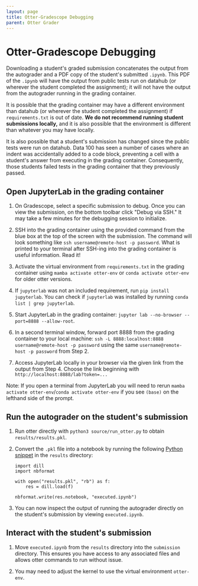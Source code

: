 ```yaml
---
layout: page
title: Otter-Gradescope Debugging
parent: Otter Grader
---
```


# Otter-Gradescope Debugging

Downloading a student's graded submission concatenates the output from the autograder and a PDF copy of the student's submitted `.ipynb`. This PDF of the `.ipynb` will have the output from public tests run on datahub (or wherever the student completed the assignment); it will not have the output from the autograder running in the grading container.

It is possible that the grading container may have a different environment than datahub (or wherever the student completed the assignment) if `requirements.txt` is out of date. **We do not recommend running student submissions locally,** and it is also possible that the environment is different than whatever you may have locally.

It is also possible that a student's submission has changed since the public tests were run on datahub. Data 100 has seen a number of cases where an indent was accidentally added to a code block, preventing a cell with a student's answer from executing in the grading container. Consequently, those students failed tests in the grading container that they previously passed.

## Open JupyterLab in the grading container

1. On Gradescope, select a specific submission to debug. Once you can view the submission, on the bottom toolbar click "Debug via SSH." It may take a few minutes for the debugging session to initialize.

2. SSH into the grading container using the provided command from the blue box at the top of the screen with the submission. The command will look something like `ssh username@remote-host -p password`. What is printed to your terminal after SSH-ing into the grading container is useful information. Read it!

3. Activate the virtual environment from `requirements.txt` in the grading container using `mamba activate otter-env` or `conda activate otter-env` for older otter versions. 

4. If `jupyterlab` was not an included requirement, run `pip install jupyterlab`. You can check if `jupyterlab` was installed by running `conda list | grep jupyterlab`.

5. Start JupyterLab in the grading container: `jupyter lab --no-browser --port=8888 --allow-root`.

6. In a second terminal window, forward port 8888 from the grading container to your local machine: `ssh -L 8888:localhost:8888 username@remote-host -p password` using the same `username@remote-host -p password` from Step 2.

7. Access JupyterLab locally in your browser via the given link from the output from Step 4. Choose the link beginning with `http://localhost:8888/lab?token=...`

Note: If you open a terminal from JupyterLab you will need to rerun `mamba activate otter-env`/`conda activate otter-env` if you see `(base)` on the lefthand side of the prompt.

## Run the autograder on the student's submission

1. Run otter directly with `python3 source/run_otter.py` to obtain `results/results.pkl`.

2. Convert the `.pkl` file into a notebook by running the following [Python snippet](https://otter-grader.readthedocs.io/en/latest/debugging.html#viewing-the-executed-notebook) in the `results` directory:

    ```
    import dill
    import nbformat

    with open("results.pkl", "rb") as f:
        res = dill.load(f)

    nbformat.write(res.notebook, "executed.ipynb")
    ```

3. You can now inspect the output of running the autograder directly on the student's submission by viewing `executed.ipynb`.

## Interact with the student's submission

1. Move `executed.ipynb` from the `results` directory into the `submission` directory. This ensures you have access to any associated files and allows otter commands to run without issue.

2. You may need to adjust the kernel to use the virtual environment `otter-env`.
